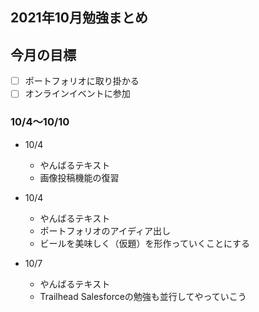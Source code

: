 ## 2021年10月勉強まとめ

## 今月の目標

- [ ] ポートフォリオに取り掛かる
- [ ] オンラインイベントに参加

### 10/4〜10/10

- 10/4
  - やんばるテキスト
  - 画像投稿機能の復習

- 10/4
  - やんばるテキスト
  - ポートフォリオのアイディア出し
  - ビールを美味しく（仮題）を形作っていくことにする

- 10/7
  - やんばるテキスト
  - Trailhead Salesforceの勉強も並行してやっていこう
